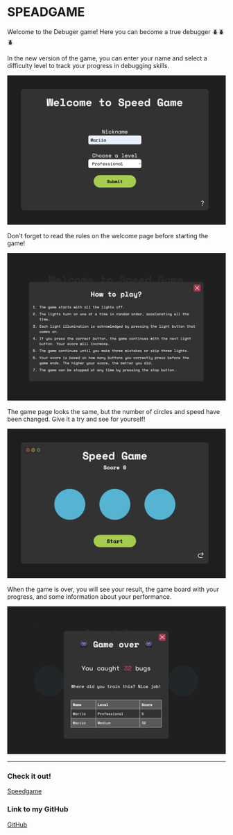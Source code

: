 # SPEADGAME

Welcome to the Debuger game! Here you can become a true debugger 🪲🪲🪲

In the new version of the game, you can enter your name and select a difficulty level to track your progress in debugging skills.

![Debuger](./src/images/welcome.png)

Don't forget to read the rules on the welcome page before starting the game!

![Debuger](./src/images/rules.png)

The game page looks the same, but the number of circles and speed have been changed. Give it a try and see for yourself!

![Debuger](./src/images/main.png)

When the game is over, you will see your result, the game board with your progress, and some information about your performance.

![Debuger](./src/images/gameOver.png)

---

### **Check it out!**

[Speedgame](https://public.bc.fi/s2300111/speedgame2/)

### Link to my GitHub

[GitHub](https://github.com/MariiaSizova)
